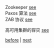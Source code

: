 Zookeeper [see](17/1.md)  
Paxos 算法 [see](17/2.md)  
ZAB 协议 [see](17/4.md)  

高可用集群的容灾 [see](17/3.md)  

[before](16.md) | [next](18.md)  